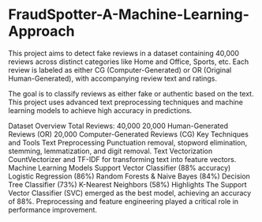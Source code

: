 # FraudSpotter-A-Machine-Learning-Approach
This project aims to detect fake reviews in a dataset containing 40,000 reviews across distinct categories like Home and Office, Sports, etc. Each review is labeled as either CG (Computer-Generated) or OR (Original Human-Generated), with accompanying review text and ratings.

The goal is to classify reviews as either fake or authentic based on the text. This project uses advanced text preprocessing techniques and machine learning models to achieve high accuracy in predictions.

Dataset Overview
Total Reviews: 40,000
20,000 Human-Generated Reviews (OR)
20,000 Computer-Generated Reviews (CG)
Key Techniques and Tools
Text Preprocessing
Punctuation removal, stopword elimination, stemming, lemmatization, and digit removal.
Text Vectorization
CountVectorizer and TF-IDF for transforming text into feature vectors.
Machine Learning Models
Support Vector Classifier (88% accuracy)
Logistic Regression (86%)
Random Forests & Naive Bayes (84%)
Decision Tree Classifier (73%)
K-Nearest Neighbors (58%)
Highlights
The Support Vector Classifier (SVC) emerged as the best model, achieving an accuracy of 88%.
Preprocessing and feature engineering played a critical role in performance improvement.
